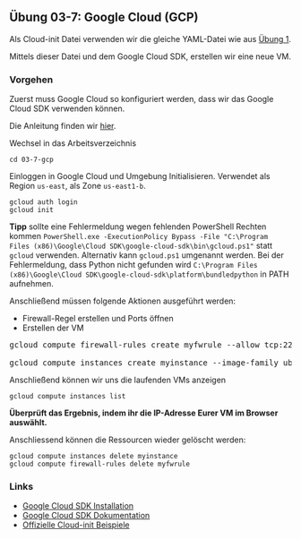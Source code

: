 ## Übung 03-7: Google Cloud (GCP)

Als Cloud-init Datei verwenden wir die gleiche YAML-Datei wie aus [Übung 1](../01-1-iac/cloud-init-nginx.yaml).

Mittels dieser Datei und dem Google Cloud SDK, erstellen wir eine neue VM.

### Vorgehen

Zuerst muss Google Cloud so konfiguriert werden, dass wir das Google Cloud SDK verwenden können.

Die Anleitung finden wir [hier](https://cloud.google.com/sdk/docs/install).

Wechsel in das Arbeitsverzeichnis

    cd 03-7-gcp

Einloggen in Google Cloud und Umgebung Initialisieren. Verwendet als Region `us-east`, als Zone `us-east1-b`.

    gcloud auth login
    gcloud init

**Tipp** sollte eine Fehlermeldung wegen fehlenden PowerShell Rechten kommen `PowerShell.exe -ExecutionPolicy Bypass -File "C:\Program Files (x86)\Google\Cloud SDK\google-cloud-sdk\bin\gcloud.ps1"` statt `gcloud` verwenden. Alternativ kann `gcloud.ps1` umgenannt werden. Bei der Fehlermeldung, dass Python nicht gefunden wird `C:\Program Files (x86)\Google\Cloud SDK\google-cloud-sdk\platform\bundledpython` in PATH aufnehmen. 

Anschließend müssen folgende Aktionen ausgeführt werden:
* Firewall-Regel erstellen und Ports öffnen
* Erstellen der VM 

<pre>
gcloud compute firewall-rules create myfwrule --allow tcp:22,tcp:80 --description "Standard Ports"

gcloud compute instances create myinstance --image-family ubuntu-2204-lts --image-project ubuntu-os-cloud --machine-type f1-micro --tags http-server --metadata-from-file startup-script=cloud-init.yaml
</pre>    

Anschließend können wir uns die laufenden VMs anzeigen

    gcloud compute instances list

**Überprüft das Ergebnis, indem ihr die IP-Adresse Eurer VM im Browser auswählt.**

Anschliessend können die Ressourcen wieder gelöscht werden:

    gcloud compute instances delete myinstance
    gcloud compute firewall-rules delete myfwrule

### Links

* [Google Cloud SDK Installation](https://cloud.google.com/sdk/docs/install)         
* [Google Cloud SDK Dokumentation](https://cloud.google.com/sdk)
* [Offizielle Cloud-init Beispiele](https://cloudinit.readthedocs.io/en/latest/topics/examples.html)
